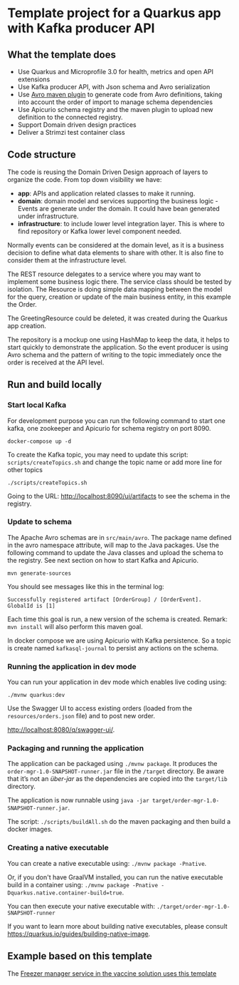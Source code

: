 # Template project for a Quarkus app with Kafka producer API

## What the template does

* Use Quarkus and Microprofile 3.0 for health, metrics and open API extensions
* Use Kafka producer API, with Json schema and Avro serialization
* Use [Avro maven plugin](https://avro.apache.org/docs/current/gettingstartedjava.html#Serializing+and+deserializing+without+code+generation) to generate code from Avro definitions, taking into account the order of import to manage schema dependencies
* Use Apicurio schema registry and the maven plugin to upload new definition to the connected registry.
* Support Domain driven design practices
* Deliver a Strimzi test container class 

## Code structure

The code is reusing the Domain Driven Design approach of layers to organize the code. From top down visibility we have:

* **app**: APIs and application related classes to make it running.
* **domain**: domain model and services supporting the business logic - Events are generate under the domain. It could have bean generated under infrastructure.
* **infrastructure**: to include lower level integration layer. This is where to find repository or Kafka lower level component needed.

Normally events can be considered at the domain level, as it is a business decision to define what data elements to share with other. It is also fine to consider them at the infrastructure level.

The REST resource delegates to a service where you may want to implement some business logic there. The service class should be tested by isolation. The Resource is doing simple data mapping between the model for the query, creation or update of the main business entity, in this example the Order. 

The GreetingResource could be deleted, it was created during the Quarkus app creation.

The repository is a mockup one using HashMap to keep the data, it helps to start quickly to demonstrate the application. So the event producer is using Avro schema and the pattern of writing to the topic immediately once the order is received at the API level. 

## Run and build locally

### Start local Kafka

For development purpose you can run the following command to start one kafka, one zookeeper and Apicurio for schema registry on port 8090.

```shell
docker-compose up -d
```

To create the Kafka topic, you may need to update this script: `scripts/createTopics.sh` and change the topic name or add more line for other topics

```shell
./scripts/createTopics.sh
```

Going to the URL: [http://localhost:8090/ui/artifacts](http://localhost:8090/ui/artifacts) to see the schema in the registry.

### Update to schema

The Apache Avro schemas are in `src/main/avro`. The package name defined in the avro namespace attribute, will map to the Java packages. Use the following command to update the Java classes and upload the schema to the registry. See next section on how to start Kafka and Apicurio.

```shell
mvn generate-sources
```

You should see messages like this in the terminal log:

```
Successfully registered artifact [OrderGroup] / [OrderEvent].  GlobalId is [1]
```
Each time this goal is run, a new version of the schema is created. Remark: `mvn install` will also perform this maven goal.

In docker compose we are using Apicurio with Kafka persistence. So a topic is create named `kafkasql-journal` to persist any actions on the schema. 

### Running the application in dev mode

You can run your application in dev mode which enables live coding using:

```
./mvnw quarkus:dev
```

Use the Swagger UI to access existing orders (loaded from the `resources/orders.json` file) and to post new order.

[http://localhost:8080/q/swagger-ui/](http://localhost:8080/q/swagger-ui/).

### Packaging and running the application

The application can be packaged using `./mvnw package`.
It produces the `order-mgr-1.0-SNAPSHOT-runner.jar` file in the `/target` directory.
Be aware that it’s not an _über-jar_ as the dependencies are copied into the `target/lib` directory.

The application is now runnable using `java -jar target/order-mgr-1.0-SNAPSHOT-runner.jar`.

The script: `./scripts/buildAll.sh` do the maven packaging and then build a docker images.

### Creating a native executable

You can create a native executable using: `./mvnw package -Pnative`.

Or, if you don't have GraalVM installed, you can run the native executable build in a container using: `./mvnw package -Pnative -Dquarkus.native.container-build=true`.

You can then execute your native executable with: `./target/order-mgr-1.0-SNAPSHOT-runner`

If you want to learn more about building native executables, please consult https://quarkus.io/guides/building-native-image.

## Example based on this template

The [Freezer manager service in the vaccine solution uses this template]()
